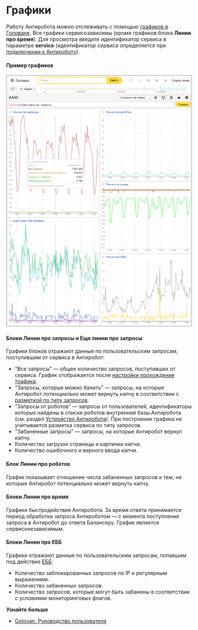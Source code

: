 # Графики

Работу Антиробота можно отслеживать с помощью [графиков в Головане](https://yasm.yandex-team.ru/template/panel/aaas/service=). Все графики сервисозависимы (кроме графиков блока **Линии про время**). Для просмотра введите идентификатор сервиса в параметре **service** (идентификатор сервиса определяется при [подключении к Антироботу](workflow.md)).

#### Пример графиков
![](../_images/charts.png)

#### Блоки Линии про запросы и Еще линии про запросы

Графики блоков отражают данные по пользовательским запросам, поступившим от сервиса в Антиробот:
- <q>Все запросы</q> — общее количество запросов, поступивших от сервиса. График отображается после [настройки прохождения трафика](traffic.md).
- <q>Запросы, которые можно банить</q> — запросы, на которые Антиробот потенциально может вернуть капчу в соответствии с [разметкой по типу запросов](markup.md).
- <q>Запросы от роботов</q> — запросы от пользователей, идентификаторы которых найдены в списке роботов внутренней базы Антиробота (см. раздел [Устройство Антиробота](structure.md)). При построении графика не учитывается разметка сервиса по типу запросов.
- <q>Забаненные запросы</q> — запросы, на которые Антиробот вернул капчу.
- Количество загрузок страницы и картинки капчи.
- Количество ошибочного и верного ввода капчи.

#### Блок Линии про роботов

График показывает отношение числа забаненных запросов к тем, на которые Антиробот потенциально может вернуть капчу.

#### Блоки Линии про время

Графики быстродействия Антиробота. За время ответа принимается период обработки запроса Антироботом — с момента поступления запроса в Антиробот до ответа Балансеру. График является сервисонезависимым.

#### Блоки Линии про ЕББ

Графики отражают данные по пользовательским запросам, попавшим под действие [ЕББ](cbb-work.md):
- Количество заблокированных запросов по IP и регулярным выражениям.
- Количество забаненных запросов.
- Количество запросов, которые могут быть забанены в соответствии с условиями мониторинговых флагов.

**Узнайте больше**
- [Golovan. Руководство пользователя](https://doc.yandex-team.ru/Search/golovan-guide/concepts/about.html)